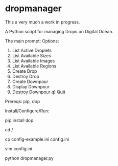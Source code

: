 dropmanager
===========

This a very much a work in progress.

A Python script for managing Drops on Digital Ocean.

The main prompt:
Options:
1) List Active Droplets
2) List Available Sizes
3) List Available Images
4) List Available Regions
5) Create Drop
6) Destroy Drop
10) Create Downpour
11) Display Downpour
12) Destroy Downpour
q) Quit

Prereqs: pip, dop

Install/Configure/Run:

pip install dop

cd /<directory with dropmanager>

cp config-example.ini config.ini

vim config.ini

python dropmanager.py
